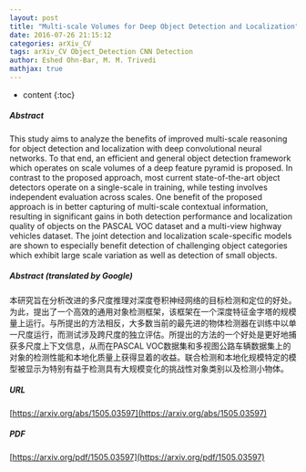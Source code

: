 ```yaml
---
layout: post
title: "Multi-scale Volumes for Deep Object Detection and Localization"
date: 2016-07-26 21:15:12
categories: arXiv_CV
tags: arXiv_CV Object_Detection CNN Detection
author: Eshed Ohn-Bar, M. M. Trivedi
mathjax: true
---
```


* content
{:toc}

##### Abstract
This study aims to analyze the benefits of improved multi-scale reasoning for object detection and localization with deep convolutional neural networks. To that end, an efficient and general object detection framework which operates on scale volumes of a deep feature pyramid is proposed. In contrast to the proposed approach, most current state-of-the-art object detectors operate on a single-scale in training, while testing involves independent evaluation across scales. One benefit of the proposed approach is in better capturing of multi-scale contextual information, resulting in significant gains in both detection performance and localization quality of objects on the PASCAL VOC dataset and a multi-view highway vehicles dataset. The joint detection and localization scale-specific models are shown to especially benefit detection of challenging object categories which exhibit large scale variation as well as detection of small objects.

##### Abstract (translated by Google)
本研究旨在分析改进的多尺度推理对深度卷积神经网络的目标检测和定位的好处。为此，提出了一个高效的通用对象检测框架，该框架在一个深度特征金字塔的规模量上运行。与所提出的方法相反，大多数当前的最先进的物体检测器在训练中以单一尺度运行，而测试涉及跨尺度的独立评估。所提出的方法的一个好处是更好地捕获多尺度上下文信息，从而在PASCAL VOC数据集和多视图公路车辆数据集上的对象的检测性能和本地化质量上获得显着的收益。联合检测和本地化规模特定的模型被显示为特别有益于检测具有大规模变化的挑战性对象类别以及检测小物体。

##### URL
[https://arxiv.org/abs/1505.03597](https://arxiv.org/abs/1505.03597)

##### PDF
[https://arxiv.org/pdf/1505.03597](https://arxiv.org/pdf/1505.03597)

